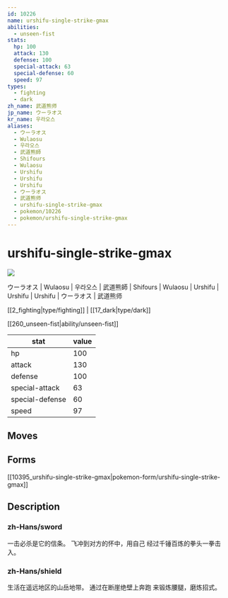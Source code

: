 ```yaml
---
id: 10226
name: urshifu-single-strike-gmax
abilities:
  - unseen-fist
stats:
  hp: 100
  attack: 130
  defense: 100
  special-attack: 63
  special-defense: 60
  speed: 97
types:
  - fighting
  - dark
zh_name: 武道熊师
jp_name: ウーラオス
kr_name: 우라오스
aliases:
  - ウーラオス
  - Wulaosu
  - 우라오스
  - 武道熊師
  - Shifours
  - Wulaosu
  - Urshifu
  - Urshifu
  - Urshifu
  - ウーラオス
  - 武道熊师
  - urshifu-single-strike-gmax
  - pokemon/10226
  - pokemon/urshifu-single-strike-gmax
---
```

# urshifu-single-strike-gmax

![](https://raw.githubusercontent.com/PokeAPI/sprites/master/sprites/pokemon/10226.png)

ウーラオス | Wulaosu | 우라오스 | 武道熊師 | Shifours | Wulaosu | Urshifu | Urshifu | Urshifu | ウーラオス | 武道熊师

[[2_fighting|type/fighting]] | [[17_dark|type/dark]]

[[260_unseen-fist|ability/unseen-fist]]

|stat|value|
|---|---|
|hp|100|
|attack|130|
|defense|100|
|special-attack|63|
|special-defense|60|
|speed|97|


## Moves



## Forms



[[10395_urshifu-single-strike-gmax|pokemon-form/urshifu-single-strike-gmax]]

## Description

### zh-Hans/sword

一击必杀是它的信条。
飞冲到对方的怀中，用自己
经过千锤百炼的拳头一拳击入。

### zh-Hans/shield

生活在遥远地区的山岳地带。
通过在断崖绝壁上奔跑
来锻炼腰腿，磨炼招式。

